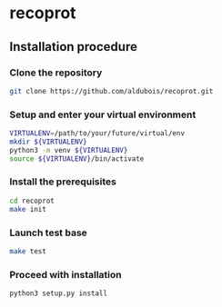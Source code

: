 # recoprot


## Installation procedure


### Clone the repository

```bash
git clone https://github.com/aldubois/recoprot.git
```


### Setup and enter your virtual environment

```bash
VIRTUALENV=/path/to/your/future/virtual/env
mkdir ${VIRTUALENV}
python3 -m venv ${VIRTUALENV}
source ${VIRTUALENV}/bin/activate
```

### Install the prerequisites

```bash
cd recoprot
make init
```


### Launch test base

```bash
make test
```


### Proceed with installation

```bash
python3 setup.py install
```
